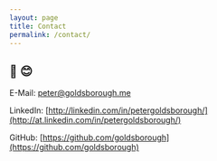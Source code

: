 ```yaml
---
layout: page
title: Contact
permalink: /contact/
---
```


## 📧 😊

E-Mail: [peter@goldsborough.me](mailto:peter@goldsborough.me)

LinkedIn: [http://linkedin.com/in/petergoldsborough/](http://at.linkedin.com/in/petergoldsborough/)

GitHub: [https://github.com/goldsborough](https://github.com/goldsborough)
